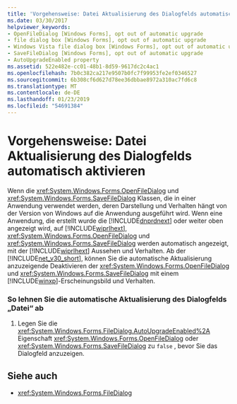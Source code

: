 ```yaml
---
title: 'Vorgehensweise: Datei Aktualisierung des Dialogfelds automatisch aktivieren'
ms.date: 03/30/2017
helpviewer_keywords:
- OpenFileDialog [Windows Forms], opt out of automatic upgrade
- file dialog box [Windows Forms], opt out of automatic upgrade
- Windows Vista file dialog box [Windows Forms], opt out of automatic upgrade
- SaveFileDialog [Windows Forms], opt out of automatic upgrade
- AutoUpgradeEnabled property
ms.assetid: 522e482e-cc01-48b1-8d59-9617dc2c4ac1
ms.openlocfilehash: 7b0c382ca217e9507b0fc7f99953fe2ef0346527
ms.sourcegitcommit: 6b308cf6d627d78ee36dbbae8972a310ac7fd6c8
ms.translationtype: MT
ms.contentlocale: de-DE
ms.lasthandoff: 01/23/2019
ms.locfileid: "54691384"
---
```

# <a name="how-to-opt-out-of-file-dialog-box-automatic-upgrade"></a>Vorgehensweise: Datei Aktualisierung des Dialogfelds automatisch aktivieren
Wenn die <xref:System.Windows.Forms.OpenFileDialog> und <xref:System.Windows.Forms.SaveFileDialog> Klassen, die in einer Anwendung verwendet werden, deren Darstellung und Verhalten hängt von der Version von Windows auf die Anwendung ausgeführt wird. Wenn eine Anwendung, die erstellt wurde die [!INCLUDE[dnprdnext](../../../../includes/dnprdnext-md.md)] oder weiter oben angezeigt wird, auf [!INCLUDE[wiprlhext](../../../../includes/wiprlhext-md.md)], <xref:System.Windows.Forms.OpenFileDialog> und <xref:System.Windows.Forms.SaveFileDialog> werden automatisch angezeigt, mit der [!INCLUDE[wiprlhext](../../../../includes/wiprlhext-md.md)] Aussehen und Verhalten. Ab der [!INCLUDE[net_v30_short](../../../../includes/net-v30-short-md.md)], können Sie die automatische Aktualisierung anzuzeigende Deaktivieren der <xref:System.Windows.Forms.OpenFileDialog> und <xref:System.Windows.Forms.SaveFileDialog> mit einem [!INCLUDE[winxp](../../../../includes/winxp-md.md)]-Erscheinungsbild und Verhalten.  
  
### <a name="to-opt-out-of-file-dialog-box-automatic-upgrade"></a>So lehnen Sie die automatische Aktualisierung des Dialogfelds „Datei“ ab  
  
1.  Legen Sie die <xref:System.Windows.Forms.FileDialog.AutoUpgradeEnabled%2A> Eigenschaft <xref:System.Windows.Forms.OpenFileDialog> oder <xref:System.Windows.Forms.SaveFileDialog> zu `false` , bevor Sie das Dialogfeld anzuzeigen.  
  
## <a name="see-also"></a>Siehe auch
- <xref:System.Windows.Forms.FileDialog>
